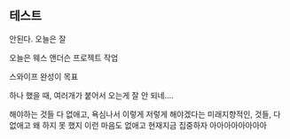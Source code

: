 ## 테스트 
안된다. 오늘은 잘

오늘은 웨스 앤더슨 프로젝트 작업 

스와이프 완성이 목표 

하나 했을 때, 여러개가 붙어서 오는게 잘 안 되네.... 

해야하는 것들 다 없애고, 
욕심나서 이렇게 저렇게 해야겠다는 미래지향적인, 것들, 다 없애고 
왜 하지 못 했지 이런 마음도 없애고 
현재지금 집중하자 
아아아아아아아아